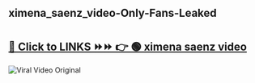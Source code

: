 
 ## ximena_saenz_video-Only-Fans-Leaked

# <h2><a href="https://clipsfans.com/ximena_saenz_video&ref=git">🔗 Click to LINKS ⏩⏩ 👉 🟢 ximena saenz video </a></h2>

<a href="https://clipsfans.com/ximena_saenz_video&ref=git" rel="nofollow" data-target="animated-image.originalLink"><img src="https://i.ibb.co.com/xMMVF88/686577567.gif" alt="Viral Video Original" style="max-width: 100%; display: inline-block;" data-target="animated-image.originalImage"></a>
